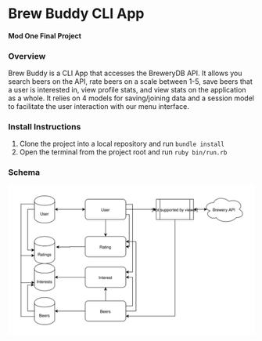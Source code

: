 # Brew Buddy CLI App
#### Mod One Final Project

### Overview

Brew Buddy is a CLI App that accesses the BreweryDB API. It allows you search beers on the API, rate beers on a scale between 1-5, save beers that a user is interested in, view profile stats, and view stats on the application as a whole. It relies on 4 models for saving/joining data and a session model to facilitate the user interaction with our menu interface. 

### Install Instructions
1. Clone the project into a local repository and run ```bundle install```
2. Open the terminal from the project root and run ```ruby bin/run.rb```


### Schema

<p align="center">
<img  src= "https://github.com/cstatro/brew-buddy/blob/master/assets/Beer.svg">
</p>

